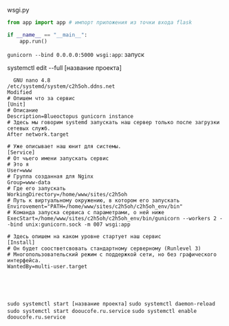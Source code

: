 
wsgi.py
```python
from app import app # импорт приложения из точки входа flask

if __name__ == "__main__":
    app.run()
```

`gunicorn --bind 0.0.0.0:5000 wsgi:app`: запуск

systemctl edit --full [название проекта]

```
  GNU nano 4.8                               /etc/systemd/system/c2h5oh.ddns.net                               Modified  
# Опишем что за сервис
[Unit]
# Описание
Description=Blueoctopus gunicorn instance
# Здесь мы говорим systemd запускать наш сервер только после загрузки сетевых служб. 
After network.target

# Уже описывает наш юнит для системы.
[Service]
# От чьего имени запускать сервис
# Это я
User=www
# Группа созданная для Nginx
Group=www-data
# Где его запускать
WorkingDirectory=/home/www/sites/c2h5oh
# Путь к виртуальному окружению, в котором его запускать
Envirovement="PATH=/home/www/sites/c2h5oh/c2h5oh_env/bin"
# Команда запуска сервиса с параметрами, о ней ниже
ExecStart=/home/www/sites/c2h5oh/c2h5oh_env/bin/gunicorn --workers 2 --bind unix:gunicorn.sock -m 007 wsgi:app

# Здесь опишем на каком уровне стартует наш сервис
[Install]
# Он будет соостветсвовать стандартному серверному (Runlevel 3)
# Многопользовательский режим с поддержкой сети, но без графического интерфейса.
WantedBy=multi-user.target


  


```

`sudo systemctl start [название проекта]`
`sudo systemctl daemon-reload`
`sudo systemctl start dooucofe.ru.service`
`sudo systemctl enable dooucofe.ru.service`
